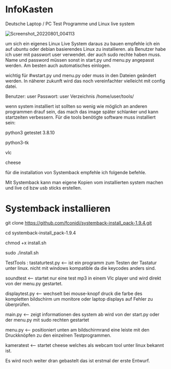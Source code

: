# InfoKasten
Deutsche Laptop / PC Test Programme und Linux live system

![Screenshot_20220801_004113](https://user-images.githubusercontent.com/53666253/182047044-4e84cf05-3284-470f-bfb6-04562f4dcad4.png)

um sich ein eigenes Linux Live System daraus zu bauen empfehle ich ein auf ubuntu oder debian basierendes Linux zu installieren.
als Benutzer habe ich user mit passwort user verwendet. der auch sudo rechte haben muss. Name und password müssen sonst in start.py 
und menu.py angepasst werden. Am besten auch automatisches einlogen.

wichtig für #wstart.py und menu.py oder muss in den Dateien geändert werden. 
In näherer zukunft wird das noch vereinfachter vielleicht mit config datei.

Benutzer: user
Passwort: user
Verzeichnis /home/user/tools/

wenn system installiert ist sollten so wenig wie möglich an anderen programmen drauf sein,
das mach das image später schlanker und kann startzeiten verbessern.
Für die tools benötigte software muss installiert sein:

python3 getestet 3.8.10

python3-tk

vlc

cheese


für die installation von Systemback empfehle ich folgende befehle.

Mit Systemback kann man eigene Kopien vom installierten system machen und live cd bzw usb sticks erstellen.


# Systemback installieren

git clone https://github.com/fconidi/systemback-install_pack-1.9.4.git

cd systemback-install_pack-1.9.4

chmod +x install.sh

sudo ./install.sh


TestTools :
tastaturtest.py <-- ist ein programm zum Testen der Tastatur unter linux. nicht mit windows kompatible da die keycodes anders sind.

soundtest <-- startet nur eine test mp3 in einem Vlc player und wird direkt von der menu.py gestartet.

displaytest.py <-- wechselt bei mouse-knopf druck die farbe des kompletten bildschirm um monitore oder laptop displays auf Fehler zu überprüfen.

main.py <-- zeigt informationen des system ab wird von der start.py oder der menu.py mit sudo rechten gestartet

menu.py <-- positioniert unten am bildschirmrand eine leiste mit den Druckknöpfen zu den einzelnen Testprogrammen.

kameratest <-- startet cheese welches als webcam tool unter linux bekannt ist. 


Es wird noch weiter dran gebastelt das ist erstmal der erste Entwurf.


